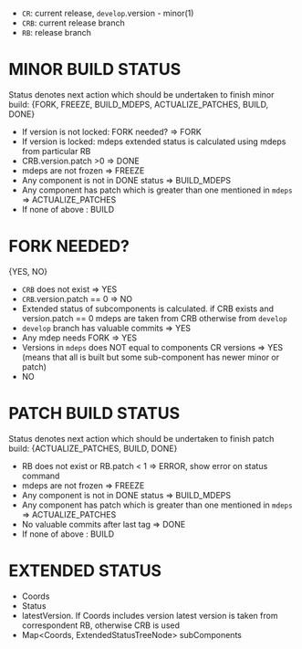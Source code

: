 - `CR`: current release,  `develop`.version - minor(1)
- `CRB`: current release branch
- `RB`: release branch

# MINOR BUILD STATUS

Status denotes next action which should be undertaken to finish minor build: {FORK, FREEZE, BUILD_MDEPS, ACTUALIZE_PATCHES, BUILD, DONE}

- If version is not locked: FORK needed? => FORK
- If version is locked: mdeps extended status is calculated using mdeps from particular RB
- CRB.version.patch >0 => DONE
- mdeps are not frozen => FREEZE
- Any component is not in DONE status => BUILD_MDEPS
- Any component has patch which is greater than one mentioned in `mdeps` => ACTUALIZE_PATCHES
- If none of above : BUILD

# FORK NEEDED?

{YES, NO}

- `CRB` does not exist => YES
- `CRB`.version.patch == 0 => NO
- Extended status of subcomponents is calculated.  if CRB exists and version.patch == 0 mdeps are taken from CRB otherwise from `develop`
- `develop` branch has valuable commits => YES
- Any mdep needs FORK => YES
- Versions in `mdeps` does NOT equal to components CR versions => YES (means that all is built but some sub-component has newer minor or patch)
- NO

# PATCH BUILD STATUS

Status denotes next action which should be undertaken to finish patch build: {ACTUALIZE_PATCHES, BUILD, DONE}

- RB does not exist or RB.patch < 1 => ERROR, show error on status command
- mdeps are not frozen => FREEZE
- Any component is not in DONE status => BUILD_MDEPS
- Any component has patch which is greater than one mentioned in `mdeps` => ACTUALIZE_PATCHES
- No valuable commits after last tag => DONE
- If none of above : BUILD

# EXTENDED STATUS 

  - Coords
  - Status
  - latestVersion. If Coords includes version latest version is taken from correspondent RB, otherwise CRB is used
  - Map<Coords, ExtendedStatusTreeNode> subComponents
